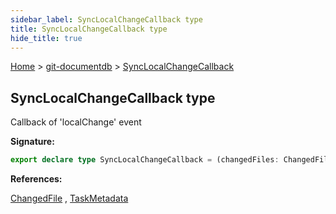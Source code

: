 ```yaml
---
sidebar_label: SyncLocalChangeCallback type
title: SyncLocalChangeCallback type
hide_title: true
---
```


[Home](./index.md) &gt; [git-documentdb](./git-documentdb.md) &gt; [SyncLocalChangeCallback](./git-documentdb.synclocalchangecallback.md)

## SyncLocalChangeCallback type

Callback of 'localChange' event

<b>Signature:</b>

```typescript
export declare type SyncLocalChangeCallback = (changedFiles: ChangedFile[], taskMetadata: TaskMetadata) => void;
```
<b>References:</b>

[ChangedFile](./git-documentdb.changedfile.md) , [TaskMetadata](./git-documentdb.taskmetadata.md)

